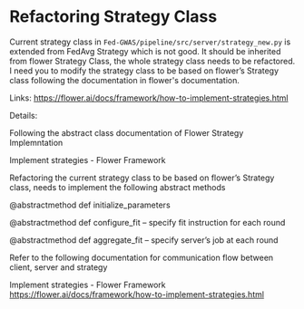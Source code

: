 # Refactoring Strategy Class

Current strategy class in `Fed-GWAS/pipeline/src/server/strategy_new.py`  is extended from FedAvg Strategy which is not good. It should be inherited from flower Strategy Class, the whole strategy class needs to be refactored. I need you to modify the strategy class to be based on flower’s Strategy class following the documentation in flower's documentation.

Links: https://flower.ai/docs/framework/how-to-implement-strategies.html

Details: 

Following the abstract class documentation of Flower Strategy Implemntation 

Implement strategies - Flower Framework 

Refactoring the current strategy class to be based on flower’s Strategy class, needs to implement the following abstract methods 

@abstractmethod 
def initialize_parameters 

@abstractmethod 
def configure_fit – specify fit instruction for each round 

@abstractmethod 
def aggregate_fit – specify server’s job at each round 

Refer to the following documentation for communication flow between client, server and strategy  

Implement strategies - Flower Framework https://flower.ai/docs/framework/how-to-implement-strategies.html
